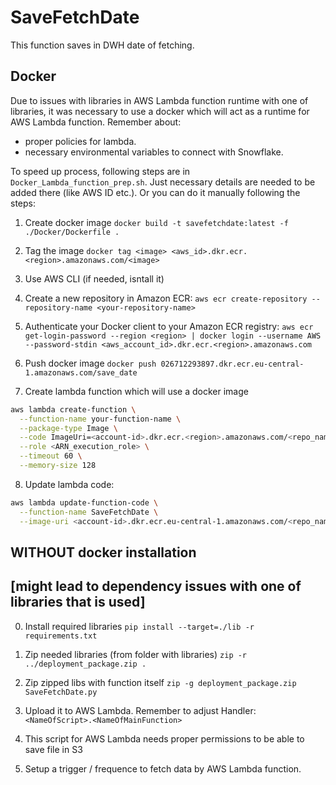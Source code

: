 # SaveFetchDate

This function saves in DWH date of fetching.

## Docker
Due to issues with libraries in AWS Lambda function runtime with one of libraries, it was necessary to use a docker which will act as a runtime for AWS Lambda function. Remember about:
- proper policies for lambda. 
- necessary environmental variables to connect with Snowflake.

To speed up process, following steps are in `Docker_Lambda_function_prep.sh`. 
Just necessary details are needed to be added there (like AWS ID etc.). Or you can do it manually following the steps:

1. Create docker image
`docker build -t savefetchdate:latest -f ./Docker/Dockerfile .`

2. Tag the image
`docker tag <image> <aws_id>.dkr.ecr.<region>.amazonaws.com/<image>`

3. Use AWS CLI (if needed, isntall it)

4. Create a new repository in Amazon ECR:
`aws ecr create-repository --repository-name <your-repository-name>`

5. Authenticate your Docker client to your Amazon ECR registry:
`aws ecr get-login-password --region <region> | docker login --username AWS --password-stdin <aws_account_id>.dkr.ecr.<region>.amazonaws.com`

6. Push docker image
`docker push 026712293897.dkr.ecr.eu-central-1.amazonaws.com/save_date`

7. Create lambda function which will use a docker image
```bash
aws lambda create-function \
  --function-name your-function-name \
  --package-type Image \
  --code ImageUri=<account-id>.dkr.ecr.<region>.amazonaws.com/<repo_name>:latest \
  --role <ARN_execution_role> \
  --timeout 60 \
  --memory-size 128
```

8. Update lambda code:
```bash
aws lambda update-function-code \
  --function-name SaveFetchDate \
  --image-uri <account-id>.dkr.ecr.eu-central-1.amazonaws.com/<repo_name>:latest
```


## WITHOUT docker installation 
## [might lead to dependency issues with one of libraries that is used]
0. Install required libraries
`pip install --target=./lib -r requirements.txt`

1. Zip needed libraries (from folder with libraries)
`zip -r ../deployment_package.zip .`

2. Zip zipped libs with function itself
`zip -g deployment_package.zip SaveFetchDate.py`

3. Upload it to AWS Lambda. Remember to adjust Handler:
`<NameOfScript>.<NameOfMainFunction>`

4. This script for AWS Lambda needs proper permissions to be able to save file in S3

5. Setup a trigger / frequence to fetch data by AWS Lambda function.
